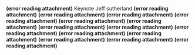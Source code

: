 **(error reading attachment)**
Keynote Jeff sutherland 
 **(error reading attachment)**
 **(error reading attachment)**
 **(error reading attachment)**
 **(error reading attachment)**
 **(error reading attachment)**
 **(error reading attachment)**
 **(error reading attachment)**
 **(error reading attachment)**
 **(error reading attachment)**
 **(error reading attachment)**
 **(error reading attachment)**
 **(error reading attachment)**
 **(error reading attachment)**
 **(error reading attachment)**